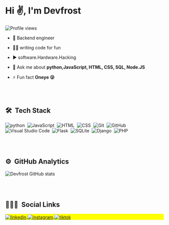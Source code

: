 <h1 align="left">Hi ✌, I'm Devfrost</h1>
<p align="left"> <img src="https://komarev.com/ghpvc/?username=maykbrito&color=yellow" alt="Profile views" /> </p>


- 🔭 Backend engineer

- 👨‍💻 writing code for fun

- ▶️ software.Hardware.Hacking

- 💬 Ask me about **python,JavaScript, HTML, CSS, SQL, Node.JS**

- ⚡ Fun fact **Oneye 😜**

<br><br>

## 🛠 &nbsp;Tech Stack
![python](https://img.shields.io/badge/-python-05122A?style=flat&logo=python)&nbsp;
![JavaScript](https://img.shields.io/badge/-JavaScript-05122A?style=flat&logo=javascript)&nbsp;
![HTML](https://img.shields.io/badge/-HTML-05122A?style=flat&logo=HTML5)&nbsp;
![CSS](https://img.shields.io/badge/-CSS-05122A?style=flat&logo=CSS3&logoColor=1572B6)&nbsp;
![Git](https://img.shields.io/badge/-Git-05122A?style=flat&logo=git)&nbsp;
![GitHub](https://img.shields.io/badge/-GitHub-05122A?style=flat&logo=github)&nbsp;
![Visual Studio Code](https://img.shields.io/badge/-Visual%20Studio%20Code-05122A?style=flat&logo=visual-studio-code&logoColor=007ACC)&nbsp;
![Flask](https://img.shields.io/badge/-Flask-05122A?style=flat&logo=FLASK)&nbsp;
![SQLite](https://img.shields.io/badge/-SQLite-05122A?style=flat&logo=sqlite)&nbsp;
![Django](https://img.shields.io/badge/-Django-05122A?style=flat&logo=Django)&nbsp;
![PHP](https://img.shields.io/badge/-PHP-05122A?style=flat&logo=PHP)&nbsp;

<br><br>

## ⚙️ &nbsp;GitHub Analytics
![Devfrost GitHub stats](https://github-readme-stats.vercel.app/api?username=Devfrost&show_icons=true&theme=dark)


<br><br>

## 👨🏽‍🦲 &nbsp;Social Links

<p align="left" style="background:yellow">

<a href="https://www.linkedin.com/in/joy-meireles-5257a9191/" target="_blank">
  <img align="center" src="https://img.shields.io/badge/-Devfrost-05122A?style=flat&logo=linkedin" alt="linkedin"/>
</a>
<a href="https://instagram.com/joy.meireles" target="_blank">
 <img align="center" src="https://img.shields.io/badge/-Devfrost-05122A?style=flat&logo=instagram" alt="instagram"/>
</a>
<a href="https://www.tiktok.com/@devfros" target="_blank">
  <img align="center" src="https://img.shields.io/badge/-Devfrost-05122A?style=flat&logo=tiktok"alt="tiktok"/>
</p>




